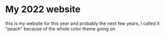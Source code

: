 # My 2022 website

this is my website for this year and probably the next few years, I called it "peach" because
of the whole color theme going on
